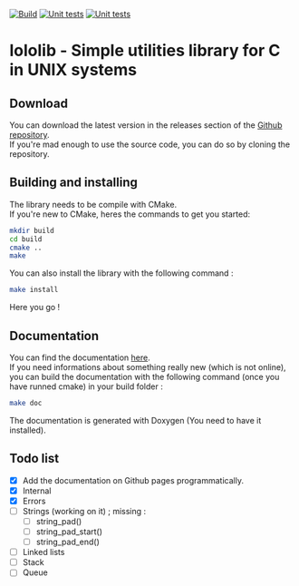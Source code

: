 [![Build](https://github.com/Lqvrent/lololib/actions/workflows/build.yml/badge.svg?branch=main)](https://github.com/Lqvrent/lololib/actions/workflows/build.yml) [![Unit tests](https://github.com/Lqvrent/lololib/actions/workflows/unit_tests.yml/badge.svg?branch=main)](https://github.com/Lqvrent/lololib/actions/workflows/unit_tests.yml) [![Unit tests](https://img.shields.io/badge/Code%20Coverage-100%25-success?style=flat)](https://github.com/Lqvrent/lololib/actions/workflows/unit_tests.yml)
# lololib - Simple utilities library for C in UNIX systems
## Download
You can download the latest version in the releases section of the [Github repository](https://github.com/Lqvrent/lololib/releases).<br />
If you're mad enough to use the source code, you can do so by cloning the repository.

## Building and installing
The library needs to be compile with CMake.<br />
If you're new to CMake, heres the commands to get you started:
```bash
mkdir build
cd build
cmake ..
make
```
You can also install the library with the following command :
```bash
make install
```
Here you go !

## Documentation
You can find the documentation [here](https://lqvrent.github.io/lololib/). <br />
If you need informations about something really new (which is not online), you can build the documentation with the following command (once you have runned cmake) in your build folder :
```bash
make doc
```
The documentation is generated with Doxygen (You need to have it installed).<br />

## Todo list
- [x] Add the documentation on Github pages programmatically.
- [x] Internal
- [x] Errors
- [ ] Strings (working on it) ; missing :
    - [ ] string_pad()
    - [ ] string_pad_start()
    - [ ] string_pad_end()
- [ ] Linked lists
- [ ] Stack
- [ ] Queue
